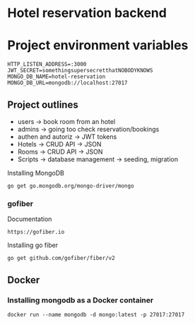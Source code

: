 # Hotel reservation backend 

# Project environment variables
```
HTTP_LISTEN_ADDRESS=:3000
JWT_SECRET=somethingsupersecretthatNOBODYKNOWS
MONGO_DB_NAME=hotel-reservation
MONGO_DB_URL=mongodb://localhost:27017
```

## Project outlines
- users -> book room from an hotel
- admins -> going too check reservation/bookings
- authen and autoriz -> JWT tokens
- Hotels -> CRUD API -> JSON
- Rooms -> CRUD API -> JSON
- Scripts -> database management -> seeding, migration





Installing MongoDB
```
go get go.mongodb.org/mongo-driver/mongo
```

### gofiber
Documentation
```
https://gofiber.io
```

Installing go fiber
```
go get github.com/gofiber/fiber/v2
```

## Docker
### Installing mongodb as a Docker container
```
docker run --name mongodb -d mongo:latest -p 27017:27017    
```
